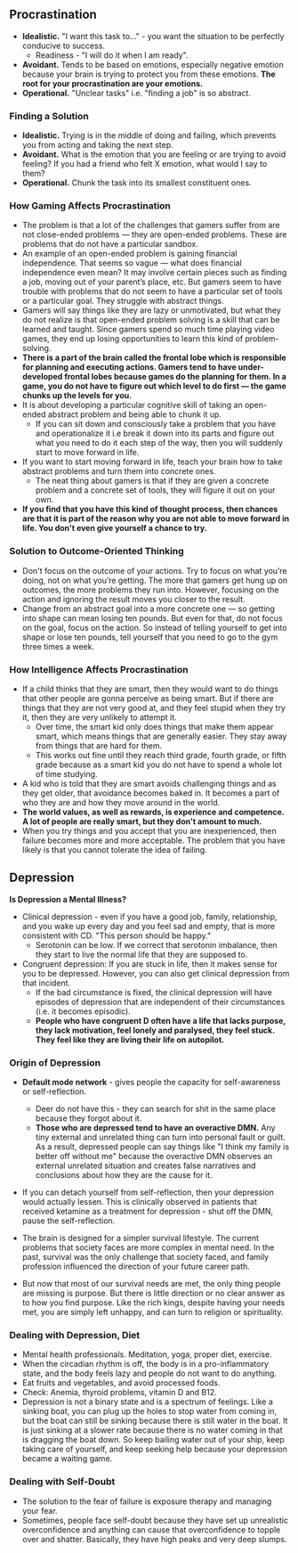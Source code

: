 ## Procrastination

- **Idealistic.** "I want this task to..." - you want the situation to be perfectly conducive to success.
  - Readiness - "I will do it when I am ready".
- **Avoidant.** Tends to be based on emotions, especially negative emotion because your brain is trying to protect you from these emotions. **The root for your procrastination are your emotions.**
- **Operational.** "Unclear tasks" i.e. "finding a job" is so abstract.

### Finding a Solution

- **Idealistic.** Trying is in the middle of doing and failing, which prevents you from acting and taking the next step.
- **Avoidant.** What is the emotion that you are feeling or are trying to avoid feeling? If you had a friend who felt X emotion, what would I say to them?
- **Operational.** Chunk the task into its smallest constituent ones.

### How Gaming Affects Procrastination

- The problem is that a lot of the challenges that gamers suffer from are not close-ended problems — they are open-ended problems. These are problems that do not have a particular sandbox.
- An example of an open-ended problem is gaining financial independence. That seems so vague — what does financial independence even mean? It may involve certain pieces such as finding a job, moving out of your parent’s place, etc. But gamers seem to have trouble with problems that do not seem to have a particular set of tools or a particular goal. They struggle with abstract things.
- Gamers will say things like they are lazy or unmotivated, but what they do not realize is that open-ended problem solving is a skill that can be learned and taught. Since gamers spend so much time playing video games, they end up losing opportunities to learn this kind of problem-solving.
- **There is a part of the brain called the frontal lobe which is responsible for planning and executing actions. Gamers tend to have under-developed frontal lobes because games do the planning for them. In a game, you do not have to figure out which level to do first — the game chunks up the levels for you.**
- It is about developing a particular cognitive skill of taking an open-ended abstract problem and being able to chunk it up.
  - If you can sit down and consciously take a problem that you have and operationalize it i.e break it down into its parts and figure out what you need to do it each step of the way, then you will suddenly start to move forward in life.
- If you want to start moving forward in life, teach your brain how to take abstract problems and turn them into concrete ones.
  - The neat thing about gamers is that if they are given a concrete problem and a concrete set of tools, they will figure it out on your own.
- **If you find that you have this kind of thought process, then chances are that it is part of the reason why you are not able to move forward in life. You don't even give yourself a chance to try.**

### Solution to Outcome-Oriented Thinking

- Don't focus on the outcome of your actions. Try to focus on what you’re doing, not on what you’re getting. The more that gamers get hung up on outcomes, the more problems they run into. However, focusing on the action and ignoring the result moves you closer to the result.
- Change from an abstract goal into a more concrete one — so getting into shape can mean losing ten pounds. But even for that, do not focus on the goal, focus on the action. So instead of telling yourself to get into shape or lose ten pounds, tell yourself that you need to go to the gym three times a week.

### How Intelligence Affects Procrastination

- If a child thinks that they are smart, then they would want to do things that other people are gonna perceive as being smart. But if there are things that they are not very good at, and they feel stupid when they try it, then they are very unlikely to attempt it.
  - Over time, the smart kid only does things that make them appear smart, which means things that are generally easier. They stay away from things that are hard for them.
  - This works out fine until they reach third grade, fourth grade, or fifth grade because as a smart kid you do not have to spend a whole lot of time studying.
- A kid who is told that they are smart avoids challenging things and as they get older, that avoidance becomes baked in. It becomes a part of who they are and how they move around in the world.
- **The world values, as well as rewards, is experience and competence. A lot of people are really smart, but they don't amount to much.**
- When you try things and you accept that you are inexperienced, then failure becomes more and more acceptable. The problem that you have likely is that you cannot tolerate the idea of failing.

## Depression

**Is Depression a Mental Illness?**

- Clinical depression - even if you have a good job, family, relationship, and you wake up every day and you feel sad and empty, that is more consistent with CD. "This person should be happy."
  - Serotonin can be low. If we correct that serotonin imbalance, then they start to live the normal life that they are supposed to.
- Congruent depression: If you are stuck in life, then it makes sense for you to be depressed. However, you can also get clinical depression from that incident.
  - If the bad circumstance is fixed, the clinical depression will have episodes of depression that are independent of their circumstances (i.e. it becomes episodic).
  - **People who have congruent D often have a life that lacks purpose, they lack motivation, feel lonely and paralysed, they feel stuck. They feel like they are living their life on autopilot.**

### Origin of Depression

- **Default mode network** - gives people the capacity for self-awareness or self-reflection.
  - Deer do not have this - they can search for shit in the same place because they forgot about it.
  - **Those who are depressed tend to have an overactive DMN.** Any tiny external and unrelated thing can turn into personal fault or guilt. As a result, depressed people can say things like "I think my family is better off without me" because the overactive DMN observes an external unrelated situation and creates false narratives and conclusions about how they are the cause for it.
- If you can detach yourself from self-reflection, then your depression would actually lessen. This is clinically observed in patients that received ketamine as a treatment for depression - shut off the DMN, pause the self-reflection.

- The brain is designed for a simpler survival lifestyle. The current problems that society faces are more complex in mental need. In the past, survival was the only challenge that society faced, and family profession influenced the direction of your future career path.
- But now that most of our survival needs are met, the only thing people are missing is purpose. But there is little direction or no clear answer as to how you find purpose. Like the rich kings, despite having your needs met, you are simply left unhappy, and can turn to religion or spirituality.

### Dealing with Depression, Diet

- Mental health professionals. Meditation, yoga, proper diet, exercise.
- When the circadian rhythm is off, the body is in a pro-inflammatory state, and the body feels lazy and people do not want to do anything.
- Eat fruits and vegetables, and avoid processed foods.
- Check: Anemia, thyroid problems, vitamin D and B12.
- Depression is not a binary state and is a spectrum of feelings. Like a sinking boat, you can plug up the holes to stop water from coming in, but the boat can still be sinking because there is still water in the boat. It is just sinking at a slower rate because there is no water coming in that is dragging the boat down. So keep bailing water out of your ship, keep taking care of yourself, and keep seeking help because your depression became a waiting game.

### Dealing with Self-Doubt

- The solution to the fear of failure is exposure therapy and managing your fear.
- Sometimes, people face self-doubt because they have set up unrealistic overconfidence and anything can cause that overconfidence to topple over and shatter. Basically, they have high peaks and very deep slumps.
